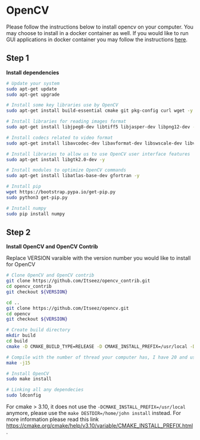 # OpenCV 

Please follow the instructions below to install opencv on your computer. You may choose to install in a docker container as well. If you would like to run GUI applications in docker container you may follow the instructions [here](https://github.com/BruceChanJianLe/docker-display-gui).

## Step 1

**Install dependencies**

```bash
# Update your system
sudo apt-get update
sudo apt-get upgrade

# Install some key libraries use by OpenCV
sudo apt-get install build-essential cmake git pkg-config curl wget -y

# Install libraries for reading images format
sudo apt-get install libjpeg8-dev libtiff5 libjasper-dev libpng12-dev -y

# Install codecs related to video format
sudo apt-get install libavcodec-dev libavformat-dev libswscale-dev libv4l-dev -y

# Install libraries to allow us to use OpenCV user interface features
sudo apt-get install libgtk2.0-dev -y

# Install modules to optimize OpenCV commands
sudo apt-get install libatlas-base-dev gfortran -y

# Install pip
wget https://bootstrap.pypa.io/get-pip.py
sudo python3 get-pip.py

# Install numpy
sudo pip install numpy
```

## Step 2

**Install OpenCV and OpenCV Contrib**

Replace VERSION varaible with the version number you would like to install for OpenCV

```bash
# Clone OpenCV and OpenCV contrib
git clone https://github.com/Itseez/opencv_contrib.git
cd opencv_contrib
git checkout ${VERSION}

cd ..
git clone https://github.com/Itseez/opencv.git
cd opencv
git checkout ${VERSION}

# Create build directory
mkdir build
cd build
cmake -D CMAKE_BUILD_TYPE=RELEASE -D CMAKE_INSTALL_PREFIX=/usr/local -D INSTALL_C_EXAMPLES=ON -D INSTALL_PYTHON_EXAMPLES=ON -D OPENCV_EXTRA_MODULES_PATH=~/opencv_contrib/modules -D BUILD_EXAMPLES=ON ..

# Compile with the number of thread your computer has, I have 20 and using 15
make -j15

# Install OpenCV
sudo make install

# Linking all any dependecies
sudo ldconfig
```

For cmake > 3.10, it does not use the `-DCMAKE_INSTALL_PREFIX=/usr/local` anymore, please use the `make DESTDIR=/home/john install` instead. For more information please read this link https://cmake.org/cmake/help/v3.10/variable/CMAKE_INSTALL_PREFIX.html.
